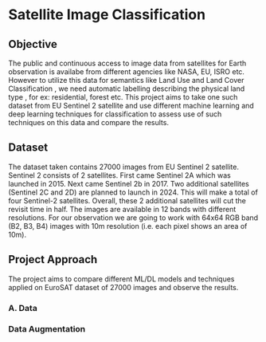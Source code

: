 # Satellite Image Classification

## Objective
The public and continuous access to image data from satellites for Earth observation is availabe from different agencies like NASA, EU, ISRO etc. However to utilize this data for semantics like Land Use and Land Cover Classification , we need automatic labelling describing the physical land type , for ex: residential, forest etc. This project aims to take one such dataset from EU Sentinel 2 satellite and use different machine learning and deep learning techniques for classification to assess use of such techniques on this data and compare the results.

## Dataset
The dataset taken contains 27000 images from EU Sentinel 2 satellite. Sentinel 2 consists of 2 satellites. First came Sentinel 2A which was launched in 2015. Next came Sentinel 2b in 2017. Two additional satellites (Sentinel 2C and 2D) are planned to launch in 2024. This will make a total of four Sentinel-2 satellites. Overall, these 2 additional satellites will cut the revisit time in half.
The images are available in 12 bands with different resolutions. For our observation we are going to work with 64x64 RGB band (B2, B3, B4) images with 10m resolution (i.e. each pixel shows an area of 10m). 

## Project Approach 
The project aims to compare different ML/DL models and techniques applied on EuroSAT dataset of 27000 images and observe the results. 

### A. Data 


### Data Augmentation
